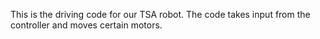 This is the driving code for our TSA robot. The code takes input from the controller and moves certain motors.
